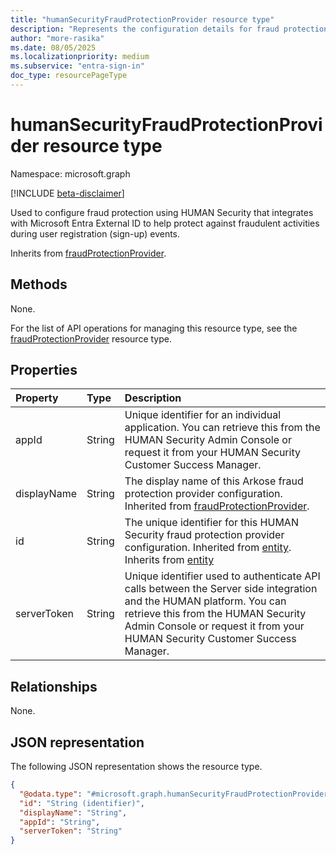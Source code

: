 ```yaml
---
title: "humanSecurityFraudProtectionProvider resource type"
description: "Represents the configuration details for fraud protection using HUMAN Security"
author: "more-rasika"
ms.date: 08/05/2025
ms.localizationpriority: medium
ms.subservice: "entra-sign-in"
doc_type: resourcePageType
---
```


# humanSecurityFraudProtectionProvider resource type

Namespace: microsoft.graph

[!INCLUDE [beta-disclaimer](../../includes/beta-disclaimer.md)]

Used to configure fraud protection using HUMAN Security that integrates with Microsoft Entra External ID to help protect against fraudulent activities during user registration (sign-up) events.


Inherits from [fraudProtectionProvider](../resources/fraudprotectionprovider.md).


## Methods
None.

For the list of API operations for managing this resource type, see the [fraudProtectionProvider](../resources/fraudprotectionprovider.md) resource type.

## Properties
|Property|Type|Description|
|:---|:---|:---|
|appId|String|Unique identifier for an individual application. You can retrieve this from the HUMAN Security Admin Console or request it from your HUMAN Security Customer Success Manager.|
|displayName|String|The display name of this Arkose fraud protection provider configuration. Inherited from [fraudProtectionProvider](../resources/fraudprotectionprovider.md).|
|id|String|The unique identifier for this HUMAN Security fraud protection provider configuration. Inherited from [entity](../resources/entity.md). Inherits from [entity](../resources/entity.md)|
|serverToken|String| Unique identifier used to authenticate API calls between the Server side integration and the HUMAN platform. You can retrieve this from the HUMAN Security Admin Console or request it from your HUMAN Security Customer Success Manager.|

## Relationships
None.

## JSON representation
The following JSON representation shows the resource type.
<!-- {
  "blockType": "resource",
  "keyProperty": "id",
  "@odata.type": "microsoft.graph.humanSecurityFraudProtectionProvider",
  "baseType": "microsoft.graph.fraudProtectionProvider",
  "openType": false
}
-->
``` json
{
  "@odata.type": "#microsoft.graph.humanSecurityFraudProtectionProvider",
  "id": "String (identifier)",
  "displayName": "String",
  "appId": "String",
  "serverToken": "String"
}
```

